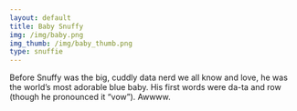 ```yaml
---
layout: default
title: Baby Snuffy
img: /img/baby.png
img_thumb: /img/baby_thumb.png
type: snuffie
---
```


Before Snuffy was the big, cuddly data nerd we all know and love, he was the world’s most adorable blue baby. His first words were da-ta and row (though he pronounced it “vow”). Awwww.
